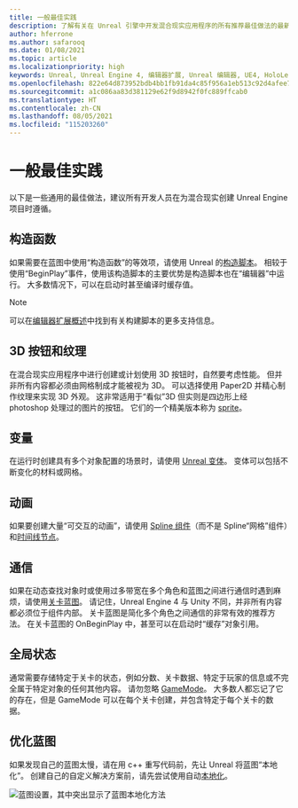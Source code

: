 ```yaml
---
title: 一般最佳实践
description: 了解有关在 Unreal 引擎中开发混合现实应用程序的所有推荐最佳做法的最新信息。
author: hferrone
ms.author: safarooq
ms.date: 01/08/2021
ms.topic: article
ms.localizationpriority: high
keywords: Unreal, Unreal Engine 4, 编辑器扩展, Unreal 编辑器, UE4, HoloLens, HoloLens 2, 混合现实, 开发, 文档, 指南, 功能, 混合现实头戴显示设备, windows 混合现实头戴显示设备, 虚拟现实头戴显示设备, 移植, 升级
ms.openlocfilehash: 822e64d873952bdb4bb1fb91da4c85f956a1eb513c92d4afee7bfebb18a824eb
ms.sourcegitcommit: a1c086aa83d381129e62f9d8942f0fc889ffcab0
ms.translationtype: HT
ms.contentlocale: zh-CN
ms.lasthandoff: 08/05/2021
ms.locfileid: "115203260"
---
```

# <a name="general-best-practices"></a>一般最佳实践

以下是一些通用的最佳做法，建议所有开发人员在为混合现实创建 Unreal Engine 项目时遵循。

## <a name="constructors"></a>构造函数

如果需要在蓝图中使用“构造函数”的等效项，请使用 Unreal 的[构造脚本](https://docs.unrealengine.com/ProgrammingAndScripting/Blueprints/UserGuide/UserConstructionScript/index.html)。 相较于使用“BeginPlay”事件，使用该构造脚本的主要优势是构造脚本也在“编辑器”中运行。 大多数情况下，可以在启动时甚至编译时缓存值。

> [!NOTE]
> 可以在[编辑器扩展概述](unreal-editor-extensions.md#construction-scripts)中找到有关构建脚本的更多支持信息。

## <a name="3d-buttons-and-textures"></a>3D 按钮和纹理

在混合现实应用程序中进行创建或计划使用 3D 按钮时，自然要考虑性能。 但并非所有内容都必须由网格制成才能被视为 3D。 可以选择使用 Paper2D 并精心制作纹理来实现 3D 外观。 这非常适用于“看似”3D 但实则是四边形上经 photoshop 处理过的图片的按钮。 它们的一个精美版本称为 [sprite](https://docs.unrealengine.com/AnimatingObjects/Paper2D/Sprites/index.html)。

## <a name="variants"></a>变量

在运行时创建具有多个对象配置的场景时，请使用 [Unreal 变体](https://docs.unrealengine.com/Basics/Levels/Variants/index.html)。 变体可以包括不断变化的材料或网格。 

## <a name="animation"></a>动画

如果要创建大量“可交互的动画”，请使用 [Spline 组件](https://docs.unrealengine.com/API/Runtime/Engine/Components/USplineComponent/index.html)（而不是 Spline“网格”组件）和[时间线节点](https://docs.unrealengine.com/ProgrammingAndScripting/Blueprints/UserGuide/Timelines/index.html)。 

<!-- You can find a comprehensive [video tutorial here](https://www.youtube.com/watch?v=bWXI91FdMtk&ab_channel=DoubleCrossGames). -->

## <a name="communications"></a>通信

如果在动态查找对象时或使用过多带宽在多个角色和蓝图之间进行通信时遇到麻烦，请使用[关卡蓝图](https://docs.unrealengine.com/ProgrammingAndScripting/Blueprints/UserGuide/Types/LevelBlueprint/index.html)。 请记住，Unreal Engine 4 与 Unity 不同，并非所有内容都必须位于组件内部。 关卡蓝图是简化多个角色之间通信的非常有效的推荐方法。 在关卡蓝图的 OnBeginPlay 中，甚至可以在启动时“缓存”对象引用。

## <a name="global-state"></a>全局状态

通常需要存储特定于关卡的状态，例如分数、关卡数据、特定于玩家的信息或不完全属于特定对象的任何其他内容。 请勿忽略 [GameMode](https://docs.unrealengine.com/en-US/InteractiveExperiences/Framework/GameMode/index.html)。 大多数人都忘记了它的存在，但是 GameMode 可以在每个关卡创建，并包含特定于每个关卡的数据。

## <a name="optimizing-blueprints"></a>优化蓝图

如果发现自己的蓝图太慢，请在用 c++ 重写代码前，先让 Unreal 将蓝图“本地化”。 创建自己的自定义解决方案前，请先尝试使用自动[本地化](https://docs.unrealengine.com/ProgrammingAndScripting/Blueprints/TechnicalGuide/NativizingBlueprints/index.html)。

![蓝图设置，其中突出显示了蓝图本地化方法](images/unreal-general-practices-img-01.jpg)
